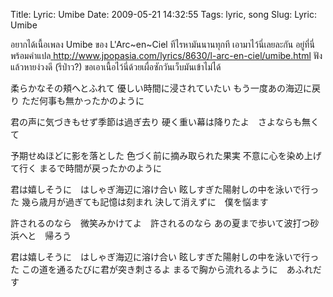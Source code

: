 Title: Lyric: Umibe 
Date: 2009-05-21 14:32:55
Tags: lyric, song 
Slug: Lyric: Umibe 


อยากได้เนื้อเพลง Umibe ของ L'Arc~en~Ciel ทีไรหามันนานทุกที เอามาไว้นี่เลยละกัน อยู่ที่นี่พร้อมคำแปล<a href="http://www.jpopasia.com/lyrics/8630/l-arc-en-ciel/umibe.html"> http://www.jpopasia.com/lyrics/8630/l-arc-en-ciel/umibe.html</a> ฟังแล้วหายง่วงดี (รึป่าว?) ขอเอาเนื้อไว้นี่ด้วยเผื่อซักวันเว็บมันเข้าไม่ได้

柔らかなその頬へとふれて
優しい時間に浸されていたい
もう一度あの海辺に戻り
ただ何事も無かったかのように

君の声に気づきもせず季節は過ぎ去り
硬く重い幕は降りたよ　さよならも無くて

予期せぬほどに影を落とした
色づく前に摘み取られた果実
不意に心を染め上げて行く
まるで時間が戻ったかのように

君は嬉しそうに　はしゃぎ海辺に溶け合い
眩しすぎた陽射しの中を泳いで行った
幾ら歳月が過ぎても記憶は刻まれ
決して消えずに　僕を悩ます

許されるのなら　微笑みかけてよ　許されるのなら
あの夏まで歩いて波打つ砂浜へと　帰ろう

君は嬉しそうに　はしゃぎ海辺に溶け合い
眩しすぎた陽射しの中を泳いで行った
この道を通るたびに君が突き刺さるよ
まるで胸から流れるように　あふれだす
